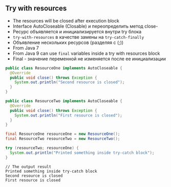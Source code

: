 ## Try with resources
- The resources will be closed after execution block
- Interface AutoCloseable (Closable) и переопределить метод close-
- Ресурс объявляется и инициализируется внутри try блока
- `try-with-resources` в качестве замены на `try-catch-finally`
- Объявление нескольких ресурсов (разделяя с (;))
- From Java 7
- From Java 9 can use `final` variables inside a try with resources block
- Final - значение переменной не изменяется после ее инициализации

```Java
public class ResourceOne implements AutoCloseable {
  @Override
  public void close() throws Exception {
    System.out.println("Second resource is closed");
  }
}
```
```Java
public class ResourceTwo implements AutoCloseable {
  @Override
  public void close() throws Exception {
    System.out.println("First resource is closed");
  }
}
```
```Java
final ResourceOne resourceOne = new ResourceOne();
final ResourceTwo resourceTwo = new ResourceTwo();

try (resourceTwo; resourceOne) {
  System.out.println("Printed something inside try-catch block");
}
```
```
// The output result
Printed something inside try-catch block
Second resource is closed
First resource is closed
```
